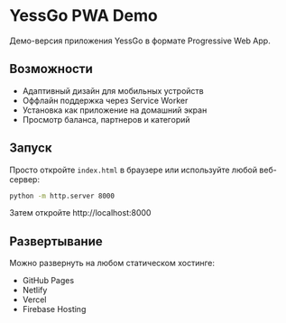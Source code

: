 # YessGo PWA Demo

Демо-версия приложения YessGo в формате Progressive Web App.

## Возможности

- Адаптивный дизайн для мобильных устройств
- Оффлайн поддержка через Service Worker
- Установка как приложение на домашний экран
- Просмотр баланса, партнеров и категорий

## Запуск

Просто откройте `index.html` в браузере или используйте любой веб-сервер:

```bash
python -m http.server 8000
```

Затем откройте http://localhost:8000

## Развертывание

Можно развернуть на любом статическом хостинге:
- GitHub Pages
- Netlify
- Vercel
- Firebase Hosting
